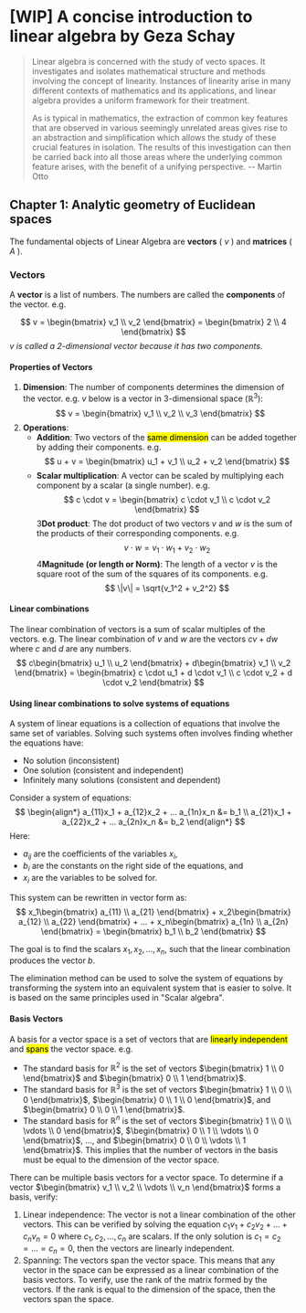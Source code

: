 # [WIP] A concise introduction to linear algebra by Geza Schay

> Linear algebra is concerned with the study of vecto spaces.
> It investigates and isolates mathematical structure and methods involving the concept of linearity.
> Instances of linearity arise in many different contexts of mathematics and its applications, and linear algebra provides 
> a uniform framework for their treatment.
> 
> As is typical in mathematics, the extraction of common key features that are observed in various seemingly unrelated
> areas gives rise to an abstraction and simplification which allows the study of these crucial features in isolation.
> The results of this investigation can then be carried back into all those areas where the underlying common feature arises,
> with the benefit of a unifying perspective. -- Martin Otto

## Chapter 1: Analytic geometry of Euclidean spaces

The fundamental objects of Linear Algebra are **vectors** ( $v$ ) and **matrices** ( $A$ ).

### Vectors
A **vector** is a list of numbers. The numbers are called the **components** of the vector. e.g.

$$
v = \begin{bmatrix} v_1 \\ v_2 \end{bmatrix} = \begin{bmatrix} 2 \\ 4 \end{bmatrix}
$$
<em>$v$ is called a 2-dimensional vector because it has two components.</em>

#### Properties of Vectors
1. **Dimension**: The number of components determines the dimension of the vector. e.g. $v$ below is a vector in 3-dimensional space ($\mathbb{R}^3$):
$$
v = \begin{bmatrix} v_1 \\ v_2 \\ v_3 \end{bmatrix}
$$
2. **Operations**:
   * **Addition**: Two vectors of the <mark>same dimension</mark> can be added together by adding their components. e.g.
    $$
    u + v = \begin{bmatrix} u_1 + v_1 \\ u_2 + v_2 \end{bmatrix}
    $$
   * **Scalar multiplication**: A vector can be scaled by multiplying each component by a scalar (a single number). e.g.
    $$
    c \cdot v = \begin{bmatrix} c \cdot v_1 \\ c \cdot v_2 \end{bmatrix}
    $$
3**Dot product**: The dot product of two vectors $v$ and $w$ is the sum of the products of their corresponding components. e.g.
$$
v \cdot w = v_1 \cdot w_1 + v_2 \cdot w_2
$$
4**Magnitude (or length or Norm)**: The length of a vector $v$ is the square root of the sum of the squares of its components. e.g.
$$
\|v\| = \sqrt{v_1^2 + v_2^2}
$$

#### Linear combinations
The linear combination of vectors is a sum of scalar multiples of the vectors. e.g. The linear combination of $v$ and $w$ are the vectors $cv + dw$ where $c$ and $d$ are any numbers.
$$
c\begin{bmatrix} u_1 \\ u_2 \end{bmatrix} + d\begin{bmatrix} v_1 \\ v_2 \end{bmatrix} = \begin{bmatrix} c \cdot u_1 + d \cdot v_1 \\ c \cdot v_2 + d \cdot v_2 \end{bmatrix}
$$

#### Using linear combinations to solve systems of equations
A system of linear equations is a collection of equations that involve the same set of variables.
Solving such systems often involves finding whether the equations have:
* No solution (inconsistent)
* One solution (consistent and independent)
* Infinitely many solutions (consistent and dependent)

Consider a system of equations:
$$
\begin{align*}
a_{11}x_1 + a_{12}x_2 + ... a_{1n}x_n &= b_1 \\
a_{21}x_1 + a_{22}x_2 + ... a_{2n}x_n &= b_2
\end{align*}
$$
Here:
* $a_{ij}$ are the coefficients of the variables $x_i$,
* $b_i$ are the constants on the right side of the equations, and
* $x_i$ are the variables to be solved for.

This system can be rewritten in vector form as:
$$
x_1\begin{bmatrix} a_{11} \\ a_{21} \end{bmatrix} + x_2\begin{bmatrix} a_{12} \\ a_{22} \end{bmatrix} + ... + x_n\begin{bmatrix} a_{1n} \\ a_{2n} \end{bmatrix} = \begin{bmatrix} b_1 \\ b_2 \end{bmatrix}
$$

The goal is to find the scalars $x_1, x_2, ..., x_n$, such that the linear combination produces the vector $b$.

The elimination method can be used to solve the system of equations by transforming the system into an equivalent system that is easier to solve.
It is based on the same principles used in "Scalar algebra".

#### Basis Vectors
A basis for a vector space is a set of vectors that are <mark>linearly independent</mark> and <mark>spans</mark> the vector space. e.g.
* The standard basis for $\mathbb{R}^2$ is the set of vectors $\begin{bmatrix} 1 \\ 0 \end{bmatrix}$ and $\begin{bmatrix} 0 \\ 1 \end{bmatrix}$.
* The standard basis for $\mathbb{R}^3$ is the set of vectors $\begin{bmatrix} 1 \\ 0 \\ 0 \end{bmatrix}$, $\begin{bmatrix} 0 \\ 1 \\ 0 \end{bmatrix}$, and $\begin{bmatrix} 0 \\ 0 \\ 1 \end{bmatrix}$.
* The standard basis for $\mathbb{R}^n$ is the set of vectors $\begin{bmatrix} 1 \\ 0 \\ \vdots \\ 0 \end{bmatrix}$, $\begin{bmatrix} 0 \\ 1 \\ \vdots \\ 0 \end{bmatrix}$, ..., and $\begin{bmatrix} 0 \\ 0 \\ \vdots \\ 1 \end{bmatrix}$.
This implies that the number of vectors in the basis must be equal to the dimension of the vector space.

There can be multiple basis vectors for a vector space. To determine if a vector $\begin{bmatrix} v_1 \\ v_2 \\ \vdots \\ v_n \end{bmatrix}$ forms a basis, verify:
1. Linear independence: The vector is not a linear combination of the other vectors. This can be verified by solving the equation
$c_1v_1 + c_2v_2 + \ldots + c_nv_n = 0$ where $c_1, c_2, \ldots, c_n$ are scalars.
If the only solution is $c_1 = c_2 = \ldots = c_n = 0$, then the vectors are linearly independent.
2. Spanning: The vectors span the vector space. This means that any vector in the space can be expressed as a linear combination of the basis vectors.
To verify, use the rank of the matrix formed by the vectors. If the rank is equal to the dimension of the space, then the vectors span the space.